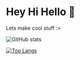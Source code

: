 # Hey Hi Hello 👋

Lets make cool stuff :>

![GitHub stats](https://github-readme-stats.vercel.app/api?username=rankint&show_icons=true&theme=radical)

[![Top Langs](https://github-readme-stats.vercel.app/api/top-langs/?username=rankint&layout=compact)](https://github.com/anuraghazra/github-readme-stats&theme=onedark)
